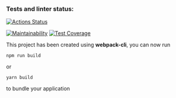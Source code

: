 ### Tests and linter status:

[![Actions Status](https://github.com/DiBDV/frontend-project-11/workflows/hexlet-check/badge.svg)](https://github.com/DiBDV/frontend-project-11/actions)

[![Maintainability](https://api.codeclimate.com/v1/badges/97f6af44a0680256a902/maintainability)](https://codeclimate.com/github/DiBDV/frontend-project-11/maintainability)
[![Test Coverage](https://api.codeclimate.com/v1/badges/97f6af44a0680256a902/test_coverage)](https://codeclimate.com/github/DiBDV/frontend-project-11/test_coverage)

This project has been created using **webpack-cli**, you can now run

```
npm run build
```

or

```
yarn build
```

to bundle your application

